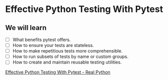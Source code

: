 # Effective Python Testing With Pytest

## We will learn

- [ ] What benefits pytest offers.
- [ ] How to ensure your tests are stateless.
- [ ] How to make repetitious tests more comprehensible.
- [ ] How to run subsets of tests by name or custom groups.
- [ ] How to create and maintain reusable testing utilities.

[Effective Python Testing With Pytest - Real Python](https://realpython.com/pytest-python-testing/#how-to-install-pytest)